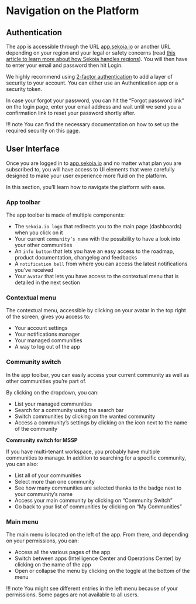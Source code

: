 # Navigation on the Platform

## Authentication

The app is accessible through the URL [app.sekoia.io](https://app.sekoia.io/) or another URL depending on your region and your legal or safety concerns (read [this article to learn more about how Sekoia handles regions](regions.md)). You will then have to enter your email and password then hit Login.

We highly recommend using [2-factor authentication](account_security.md) to add a layer of security to your account. You can either use an Authentication app or a security token.

In case your forgot your password, you can hit the “Forgot password link” on the login page, enter your email address and wait until we send you a confirmation link to reset your password shortly after.

!!! note
    You can find the necessary documentation on how to set up the required security on this [page](account_security.md).

## User Interface

Once you are logged in to [app.sekoia.io](https://app.sekoia.io/) and no matter what plan you are subscribed to, you will have access to UI elements that were carefully designed to make your user experience more fluid on the platform.

In this section, you’ll learn how to navigate the platform with ease.

### **App toolbar**

The app toolbar is made of multiple components:

- The `Sekoia.io logo` that redirects you to the main page (dashboards) when you click on it
- Your current `community’s name` with the possibility to have a look into your other communities
- An `info button` that lets you have an easy access to the roadmap, product documentation, changelog and feedbacks
- A `notification bell` from where you can access the latest notifications you’ve received
- Your `avatar` that lets you have access to the contextual menu that is detailed in the next section

### **Contextual menu**

The contextual menu, accessible by clicking on your avatar in the top right of the screen, gives you access to:

- Your account settings
- Your notifications manager
- Your managed communities
- A way to log out of the app

### **Community switch**

In the app toolbar, you can easily access your current community as well as other communities you’re part of.

By clicking on the dropdown, you can:

- List your managed communities
- Search for a community using the search bar
- Switch communities by clicking on the wanted community
- Access a community’s settings by clicking on the icon next to the name of the community

**Community switch for MSSP**

If you have multi-tenant workspace, you probably have multiple communities to manage. In addition to searching for a specific community, you can also:

- List all of your communities
- Select more than one community
- See how many communities are selected thanks to the badge next to your community’s name
- Access your main community by clicking on “Community Switch”
- Go back to your list of communities by clicking on “My Communities”

### **Main menu**

The main menu is located on the left of the app. From there, and depending on your permissions, you can:

- Access all the various pages of the app
- Switch between apps (Intelligence Center and Operations Center) by clicking on the name of the app
- Open or collapse the menu by clicking on the toggle at the bottom of the menu

!!! note
    You might see different entries in the left menu because of your permissions. Some pages are not available to all users.
